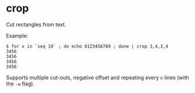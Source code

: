 # crop

Cut rectangles from text.

Example:

```
$ for x in `seq 10` ; do echo 0123456789 ; done | crop 3,4,3,4
3456
3456
3456
3456
```

Supports multiple cut-outs, negative offset and repeating every ``n`` lines
(with the ``-w`` flag).
